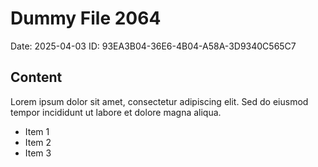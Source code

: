 # Dummy File 2064

Date: 2025-04-03
ID: 93EA3B04-36E6-4B04-A58A-3D9340C565C7

## Content

Lorem ipsum dolor sit amet, consectetur adipiscing elit.
Sed do eiusmod tempor incididunt ut labore et dolore magna aliqua.

* Item 1
* Item 2
* Item 3

